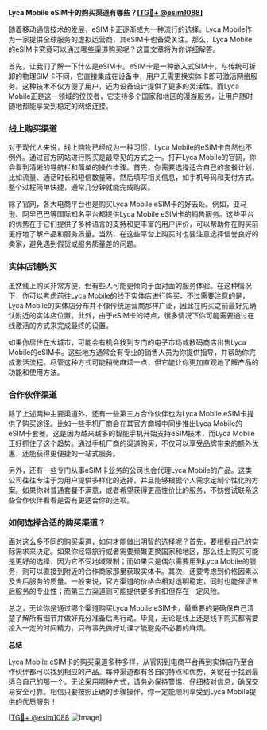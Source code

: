 **Lyca Mobile eSIM卡的购买渠道有哪些？[[TG💪+ @esim1088](https://t.me/s/esim1088)]**

随着移动通信技术的发展，eSIM卡正逐渐成为一种流行的选择。Lyca Mobile作为一家提供全球服务的虚拟运营商，其eSIM卡也备受关注。那么，Lyca Mobile的eSIM卡究竟可以通过哪些渠道购买呢？这篇文章将为你详细解答。

首先，让我们了解一下什么是eSIM卡。eSIM卡是一种嵌入式SIM卡，与传统可拆卸的物理SIM卡不同，它直接集成在设备中，用户无需更换实体卡即可激活网络服务。这种技术不仅方便了用户，还为设备设计提供了更多的灵活性。而Lyca Mobile正是这一领域的佼佼者，它支持多个国家和地区的漫游服务，让用户随时随地都能享受到稳定的网络连接。

### 线上购买渠道

对于现代人来说，线上购物已经成为一种习惯，Lyca Mobile的eSIM卡自然也不例外。通过官方网站进行购买是最常见的方式之一。打开Lyca Mobile的官网，你会看到清晰的导航栏和简单的操作步骤。首先，你需要选择适合自己的套餐计划，比如流量、通话时长和短信数量等。然后填写相关信息，如手机号码和支付方式。整个过程简单快捷，通常几分钟就能完成购买。

除了官网，各大电商平台也是购买Lyca Mobile eSIM卡的好去处。例如，亚马逊、阿里巴巴等国际知名平台都提供Lyca Mobile eSIM卡的销售服务。这些平台的优势在于它们提供了多种语言的支持和更丰富的用户评价，可以帮助你在购买前更好地了解产品和服务质量。当然，在这些平台上购买时也要注意选择信誉良好的卖家，避免遇到假货或服务质量差的问题。

### 实体店铺购买

虽然线上购买非常方便，但有些人可能更倾向于面对面的服务体验。在这种情况下，你可以考虑前往Lyca Mobile的线下实体店进行购买。不过需要注意的是，Lyca Mobile的实体店分布并不像传统运营商那样广泛，因此在购买之前最好先确认附近的实体店位置。此外，由于eSIM卡的特点，很多情况下你可能需要通过在线激活的方式来完成最终的设置。

如果你居住在大城市，可能会有机会找到专门的电子市场或数码商店出售Lyca Mobile的eSIM卡。这些地方通常会有专业的销售人员为你提供指导，并帮助你完成激活流程。尽管这种方式可能稍微麻烦一点，但它能让你更加直观地了解产品的功能和使用方法。

### 合作伙伴渠道

除了上述两种主要渠道外，还有一些第三方合作伙伴也为Lyca Mobile eSIM卡提供了购买途径。比如一些手机厂商会在其官方商城中同步推出Lyca Mobile的eSIM卡套餐。这是因为越来越多的智能手机开始支持eSIM技术，而Lyca Mobile正好抓住了这个趋势。通过手机厂商的渠道购买，不仅可以享受品牌带来的额外优惠，还能获得更便捷的一站式服务。

另外，还有一些专门从事eSIM卡业务的公司也会代理Lyca Mobile的产品。这类公司往往专注于为用户提供多样化的选择，并且能够根据个人需求定制个性化的方案。如果你对普通套餐不满意，或者希望获得更高性价比的服务，不妨尝试联系这些合作伙伴看看是否有更适合你的选项。

### 如何选择合适的购买渠道？

面对这么多不同的购买渠道，如何才能做出明智的选择呢？首先，要根据自己的实际需求来决定。如果你经常旅行或者需要频繁更换国家和地区，那么线上购买可能是更好的选择，因为它不受地域限制；而如果只是偶尔需要用到Lyca Mobile的服务，则可以直接到附近的合作商家那里获取实体卡。其次，还要考虑到价格因素以及售后服务的质量。一般来说，官方渠道的价格会相对透明稳定，同时也能保证售后服务的专业性；而第三方渠道则可能提供更多折扣但存在一定风险。

总之，无论你是通过哪个渠道购买Lyca Mobile eSIM卡，最重要的是确保自己清楚了解所有细节并做好充分准备后再行动。毕竟，无论是线上还是线下购买都需要投入一定的时间精力，只有事先做好功课才能避免不必要的麻烦。

**总结**

Lyca Mobile eSIM卡的购买渠道多种多样，从官网到电商平台再到实体店乃至合作伙伴都可以找到相应的产品。每种渠道都有各自的特点和优势，关键在于找到最适合自己的那一个。无论采用哪种方式，请务必保持警惕，仔细核对信息，确保交易安全可靠。相信只要按照正确的步骤操作，你一定能顺利享受到Lyca Mobile提供的优质服务！

[[TG💪+ @esim1088](https://t.me/s/esim1088) ![Image](https://i.postimg.cc/4NQfJmqS/Snipaste-2025-05-13-00-14-12.png)]